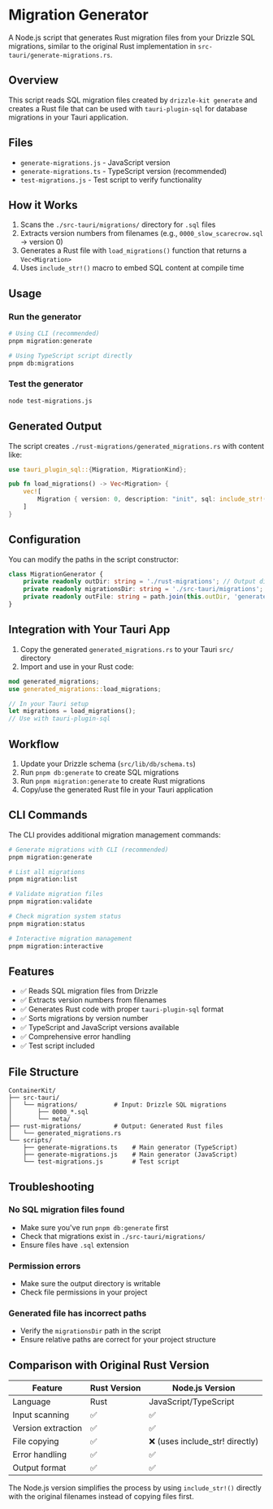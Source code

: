 # Migration Generator

A Node.js script that generates Rust migration files from your Drizzle SQL migrations, similar to the original Rust implementation in `src-tauri/generate-migrations.rs`.

## Overview

This script reads SQL migration files created by `drizzle-kit generate` and creates a Rust file that can be used with `tauri-plugin-sql` for database migrations in your Tauri application.

## Files

- `generate-migrations.js` - JavaScript version
- `generate-migrations.ts` - TypeScript version (recommended)
- `test-migrations.js` - Test script to verify functionality

## How it Works

1. Scans the `./src-tauri/migrations/` directory for `.sql` files
2. Extracts version numbers from filenames (e.g., `0000_slow_scarecrow.sql` → version 0)
3. Generates a Rust file with `load_migrations()` function that returns a `Vec<Migration>`
4. Uses `include_str!()` macro to embed SQL content at compile time

## Usage

### Run the generator

```bash
# Using CLI (recommended)
pnpm migration:generate

# Using TypeScript script directly
pnpm db:migrations
```

### Test the generator

```bash
node test-migrations.js
```

## Generated Output

The script creates `./rust-migrations/generated_migrations.rs` with content like:

```rust
use tauri_plugin_sql::{Migration, MigrationKind};

pub fn load_migrations() -> Vec<Migration> {
    vec![
        Migration { version: 0, description: "init", sql: include_str!("0000_slow_scarecrow.sql"), kind: MigrationKind::Up },
    ]
}
```

## Configuration

You can modify the paths in the script constructor:

```typescript
class MigrationGenerator {
    private readonly outDir: string = './rust-migrations'; // Output directory
    private readonly migrationsDir: string = './src-tauri/migrations'; // Input directory
    private readonly outFile: string = path.join(this.outDir, 'generated_migrations.rs');
}
```

## Integration with Your Tauri App

1. Copy the generated `generated_migrations.rs` to your Tauri `src/` directory
2. Import and use in your Rust code:

```rust
mod generated_migrations;
use generated_migrations::load_migrations;

// In your Tauri setup
let migrations = load_migrations();
// Use with tauri-plugin-sql
```

## Workflow

1. Update your Drizzle schema (`src/lib/db/schema.ts`)
2. Run `pnpm db:generate` to create SQL migrations
3. Run `pnpm migration:generate` to create Rust migrations
4. Copy/use the generated Rust file in your Tauri application

## CLI Commands

The CLI provides additional migration management commands:

```bash
# Generate migrations with CLI (recommended)
pnpm migration:generate

# List all migrations
pnpm migration:list

# Validate migration files
pnpm migration:validate

# Check migration system status
pnpm migration:status

# Interactive migration management
pnpm migration:interactive
```

## Features

- ✅ Reads SQL migration files from Drizzle
- ✅ Extracts version numbers from filenames
- ✅ Generates Rust code with proper `tauri-plugin-sql` format
- ✅ Sorts migrations by version number
- ✅ TypeScript and JavaScript versions available
- ✅ Comprehensive error handling
- ✅ Test script included

## File Structure

```
ContainerKit/
├── src-tauri/
│   └── migrations/          # Input: Drizzle SQL migrations
│       ├── 0000_*.sql
│       └── meta/
├── rust-migrations/         # Output: Generated Rust files
│   └── generated_migrations.rs
└── scripts/
    ├── generate-migrations.ts    # Main generator (TypeScript)
    ├── generate-migrations.js    # Main generator (JavaScript)
    └── test-migrations.js        # Test script
```

## Troubleshooting

### No SQL migration files found

- Make sure you've run `pnpm db:generate` first
- Check that migrations exist in `./src-tauri/migrations/`
- Ensure files have `.sql` extension

### Permission errors

- Make sure the output directory is writable
- Check file permissions in your project

### Generated file has incorrect paths

- Verify the `migrationsDir` path in the script
- Ensure relative paths are correct for your project structure

## Comparison with Original Rust Version

| Feature            | Rust Version | Node.js Version                 |
| ------------------ | ------------ | ------------------------------- |
| Language           | Rust         | JavaScript/TypeScript           |
| Input scanning     | ✅           | ✅                              |
| Version extraction | ✅           | ✅                              |
| File copying       | ✅           | ❌ (uses include_str! directly) |
| Error handling     | ✅           | ✅                              |
| Output format      | ✅           | ✅                              |

The Node.js version simplifies the process by using `include_str!()` directly with the original filenames instead of copying files first.

